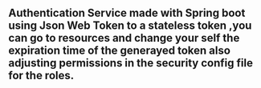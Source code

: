 ##                                              Authentication Service made with Spring boot using Json Web Token to a stateless token ,you can go to resources and change your self the expiration time of the generayed token also adjusting permissions in the security config file for the roles.
